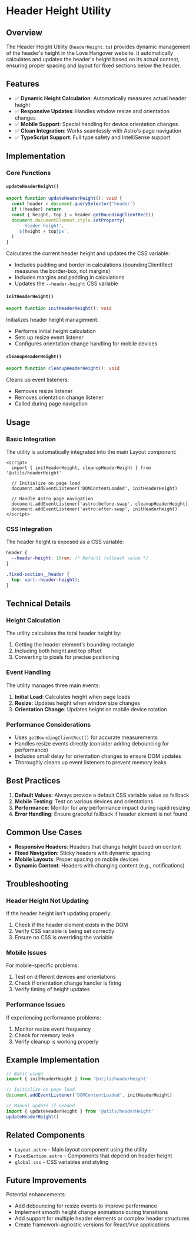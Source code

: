 # Header Height Utility

## Overview

The Header Height Utility (`headerHeight.ts`) provides dynamic management of the header's height in the Love Hangover website. It automatically calculates and updates the header's height based on its actual content, ensuring proper spacing and layout for fixed sections below the header.

## Features

- ✅ **Dynamic Height Calculation**: Automatically measures actual header height
- ✅ **Responsive Updates**: Handles window resize and orientation changes
- ✅ **Mobile Support**: Special handling for device orientation changes
- ✅ **Clean Integration**: Works seamlessly with Astro's page navigation
- ✅ **TypeScript Support**: Full type safety and IntelliSense support

## Implementation

### Core Functions

#### `updateHeaderHeight()`

```typescript
export function updateHeaderHeight(): void {
  const header = document.querySelector('header')
  if (!header) return
  const { height, top } = header.getBoundingClientRect()
  document.documentElement.style.setProperty(
    '--header-height',
    `${height + top}px`,
  )
}
```

Calculates the current header height and updates the CSS variable:

- Includes padding and border in calculations (boundingClientRect measures the border-box, not margins)
- Includes margins and padding in calculations
- Updates the `--header-height` CSS variable

#### `initHeaderHeight()`

```typescript
export function initHeaderHeight(): void
```

Initializes header height management:

- Performs initial height calculation
- Sets up resize event listener
- Configures orientation change handling for mobile devices

#### `cleanupHeaderHeight()`

```typescript
export function cleanupHeaderHeight(): void
```

Cleans up event listeners:

- Removes resize listener
- Removes orientation change listener
- Called during page navigation

## Usage

### Basic Integration

The utility is automatically integrated into the main Layout component:

```astro
<script>
  import { initHeaderHeight, cleanupHeaderHeight } from '@utils/headerHeight'

  // Initialize on page load
  document.addEventListener('DOMContentLoaded', initHeaderHeight)

  // Handle Astro page navigation
  document.addEventListener('astro:before-swap', cleanupHeaderHeight)
  document.addEventListener('astro:after-swap', initHeaderHeight)
</script>
```

### CSS Integration

The header height is exposed as a CSS variable:

```css
header {
  --header-height: 18rem; /* Default fallback value */
}

.fixed-section__header {
  top: var(--header-height);
}
```

## Technical Details

### Height Calculation

The utility calculates the total header height by:

1. Getting the header element's bounding rectangle
2. Including both height and top offset
3. Converting to pixels for precise positioning

### Event Handling

The utility manages three main events:

1. **Initial Load**: Calculates height when page loads
2. **Resize**: Updates height when window size changes
3. **Orientation Change**: Updates height on mobile device rotation

### Performance Considerations

- Uses `getBoundingClientRect()` for accurate measurements
- Handles resize events directly (consider adding debouncing for performance)
- Includes small delay for orientation changes to ensure DOM updates
- Thoroughly cleans up event listeners to prevent memory leaks

## Best Practices

1. **Default Values**: Always provide a default CSS variable value as fallback
2. **Mobile Testing**: Test on various devices and orientations
3. **Performance**: Monitor for any performance impact during rapid resizing
4. **Error Handling**: Ensure graceful fallback if header element is not found

## Common Use Cases

- **Responsive Headers**: Headers that change height based on content
- **Fixed Navigation**: Sticky headers with dynamic spacing
- **Mobile Layouts**: Proper spacing on mobile devices
- **Dynamic Content**: Headers with changing content (e.g., notifications)

## Troubleshooting

### Header Height Not Updating

If the header height isn't updating properly:

1. Check if the header element exists in the DOM
2. Verify CSS variable is being set correctly
3. Ensure no CSS is overriding the variable

### Mobile Issues

For mobile-specific problems:

1. Test on different devices and orientations
2. Check if orientation change handler is firing
3. Verify timing of height updates

### Performance Issues

If experiencing performance problems:

1. Monitor resize event frequency
2. Check for memory leaks
3. Verify cleanup is working properly

## Example Implementation

```typescript
// Basic usage
import { initHeaderHeight } from '@utils/headerHeight'

// Initialize on page load
document.addEventListener('DOMContentLoaded', initHeaderHeight)

// Manual update if needed
import { updateHeaderHeight } from '@utils/headerHeight'
updateHeaderHeight()
```

## Related Components

- `Layout.astro` - Main layout component using the utility
- `FixedSection.astro` - Components that depend on header height
- `global.css` - CSS variables and styling

## Future Improvements

Potential enhancements:

- Add debouncing for resize events to improve performance
- Implement smooth height change animations during transitions
- Add support for multiple header elements or complex header structures
- Create framework-agnostic versions for React/Vue applications
